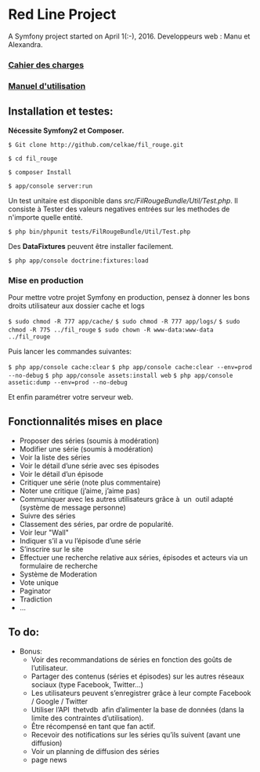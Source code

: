 
Red Line Project
================

A Symfony project started on April 1(:-), 2016.
Developpeurs web : Manu et Alexandra.

### [Cahier des charges](./cahier_des_charges.pdf)


### [Manuel d'utilisation](./doc-utilisateur.md)


## Installation et testes:

**Nécessite Symfony2 et Composer.**

`$ Git clone http://github.com/celkae/fil_rouge.git`

`$ cd fil_rouge`

`$ composer Install`

`$ app/console server:run`

Un test unitaire est disponible dans *src/FilRougeBundle/Util/Test.php*.
Il consiste à Tester des valeurs negatives entrées sur les methodes de n'importe quelle entité.

`$ php bin/phpunit tests/FilRougeBundle/Util/Test.php`

Des **DataFixtures** peuvent être installer facilement.

`$ php app/console doctrine:fixtures:load`

### Mise en production

Pour mettre votre projet Symfony en production, pensez à donner les bons droits utilisateur aux dossier cache et logs

`$ sudo chmod -R 777 app/cache/`
`$ sudo chmod -R 777 app/logs/`
`$ sudo chmod -R 775 ../fil_rouge`
`$ sudo chown -R www-data:www-data ../fil_rouge`

Puis lancer les commandes suivantes:

`$ php app/console cache:clear`
`$ php app/console cache:clear --env=prod --no-debug`
`$ php app/console assets:install web`
`$ php app/console assetic:dump --env=prod --no-debug`

Et enfin paramétrer votre serveur web.

## Fonctionnalités mises en place

* Proposer des séries (soumis à modération)
* Modifier une série (soumis à modération)
* Voir la liste des séries
* Voir le détail d’une série avec ses épisodes
* Voir le détail d’un épisode
* Critiquer une série (note plus commentaire)
* Noter une critique (j’aime, j’aime pas)
* Communiquer avec les autres utilisateurs grâce à ​ un ​ outil adapté (système de message personne)
* Suivre des séries
* Classement des séries, par ordre de popularité.  
* Voir leur "Wall"
* Indiquer s’il a vu l’épisode d’une série
* S’inscrire sur le site
* Effectuer une recherche relative aux séries, épisodes et acteurs via un formulaire de recherche  
* Système de Moderation
* Vote unique
* Paginator
* Tradiction
* ...

## To do:

* Bonus:
  * Voir des recommandations de séries en fonction des goûts de l’utilisateur.
  * Partager des contenus (séries et épisodes) sur les autres réseaux sociaux (type Facebook, Twitter…)
  * Les utilisateurs peuvent s’enregistrer grâce à leur compte Facebook / Google / Twitter
  * Utiliser l’API ​ thetvdb ​ afin d’alimenter la base de données (dans la limite des contraintes d’utilisation).
  * Être récompensé en tant que fan actif.
  * Recevoir des notifications sur les séries qu’ils suivent (avant une diffusion)
  * Voir un planning de diffusion des séries
  * page news
